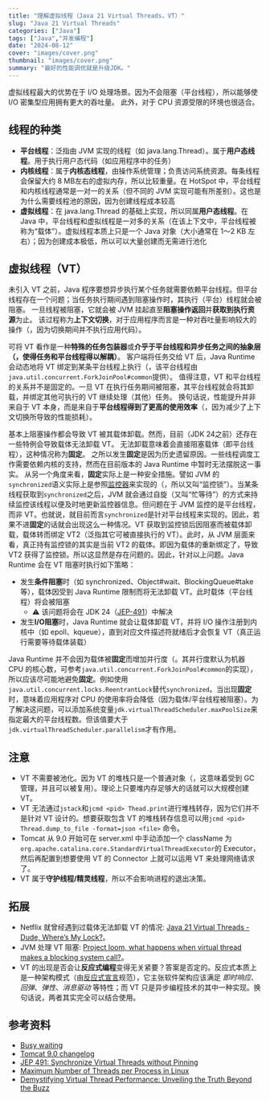 ```yaml
---
title: "理解虚拟线程（Java 21 Virtual Threads，VT）"
slug: "Java 21 Virtual Threads"
categories: ["Java"]
tags: ["Java","并发编程"]
date: "2024-08-12"
cover: "images/cover.png"
thumbnail: "images/cover.png"
summary: "最好的性能调优就是升级JDK。"
---
```


虚拟线程最大的优势在于 I/O 处理场景。因为不会阻塞（平台线程），所以能够使 I/O 密集型应用拥有更大的吞吐量。
此外，对于 CPU 资源受限的环境也很适合。

## 线程的种类
- **平台线程**：泛指由 JVM 实现的线程（如 java.lang.Thread）。属于**用户态线程**。用于执行用户态代码（如应用程序中的任务）
- **内核线程**：属于**内核态线程**，由操作系统管理；负责访问系统资源。每条线程会保留大约 8 MB左右的虚拟内存，所以比较重量。在 HotSpot 中，平台线程和内核线程通常是一对一的关系（但不同的 JVM 实现可能有所差别）。这也是为什么需要线程池的原因，因为创建线程成本较高
- **虚拟线程**：在 java.lang.Thread 的基础上实现，所以同属**用户态线程**。在 Java 中，平台线程和虚拟线程是一对多的关系（在该上下文中，平台线程被称为“载体”）。虚拟线程本质上只是一个 Java 对象（大小通常在 1～2 KB 左右）；因为创建成本极低，所以可以大量创建而无需进行池化

## 虚拟线程（VT）

未引入 VT 之前，Java 程序要想异步执行某个任务就需要依赖平台线程。但平台线程存在一个问题；当任务执行期间遇到阻塞操作时，其执行（平台）线程就会被阻塞。
一旦线程被阻塞，它就会被 JVM 挂起直至**阻塞操作返回**并**获取到执行资源**为止。
该过程称为**上下文切换**，对于应用程序而言是一种对吞吐量影响较大的操作（，因为切换期间并不执行应用代码）。

可将 VT 看作是一种**特殊的任务包装器**或**介乎于平台线程和异步任务之间的抽象层（，使得任务和平台线程得以解耦）**。
客户端将任务交给 VT 后，Java Runtime 会动态地将 VT 绑定到某条平台线程上执行（，该平台线程由`java.util.concurrent.ForkJoinPool#common`提供）。
值得注意，VT 和平台线程的关系并不是固定的。一旦 VT 在执行任务期间被阻塞，其平台线程就会将其卸载，并绑定其他可执行的 VT 继续处理（其他）任务。
换句话说，性能提升并非来自于 VT 本身，而是来自于**平台线程得到了更高的使用效率**（，因为减少了上下文切换所导致的性能损耗）。

基本上阻塞操作都会导致 VT 被其载体卸载。然而，目前（JDK 24之前）还存在一些特例会导致载体无法卸载 VT。
无法卸载意味着会直接阻塞载体（即平台线程），这种情况称为**固定**。
之所以发生**固定**是因为历史遗留原因。一些线程调度工作需要依赖内核的支持，然而在目前版本的 Java Runtime 中暂时无法摆脱这一事实。
从另一个角度来看，**固定**实际上是一种安全措施。譬如 JVM 的`synchronized`语义实际上是参照[监控器](https://en.wikipedia.org/wiki/Monitor_(synchronization))来实现的（，所以又叫“监控锁”）。当某条线程获取到`synchronized`之后，JVM 就会通过自旋（又叫“忙等待”）的方式来持续监控该线程以便及时地更新监控器信息。但问题在于 JVM 监控的是平台线程，而非 VT。也就说，就目前而言`synchronized`是针对平台线程来实现的。因此，若果不进**固定**的话就会出现这么一种情况。VT 获取到监控锁后因阻塞而被载体卸载，载体转而绑定 VT2（泛指其它可被直接执行的 VT）。此时，从 JVM 层面来看，真正持有监控锁的其实是当前 VT2 的载体。即因为载体的重新绑定了，导致 VT2 获得了监控锁。所以这显然是存在问题的。因此，针对以上问题。Java Runtime 会在 VT 阻塞时执行如下策略：

- 发生**条件阻塞**时（如 synchronized、Object#wait、BlockingQueue#take 等），载体因受到 Java Runtime 限制而将无法卸载 VT。此时载体（平台线程）将会被阻塞
    - ⚠️ 该问题将会在 JDK 24（[JEP-491](https://openjdk.org/jeps/491)）中解决
- 发生**I/O阻塞**时，Java Runtime 就会让载体卸载 VT，并将 I/O 操作注册到内核中（如 epoll、kqueue），直到对应文件描述符就绪后才会恢复 VT（真正运行需要等待载体装载）

Java Runtime 并不会因为载体被**固定**而增加并行度（。其并行度默认为机器 CPU 的核心数，可参考`java.util.concurrent.ForkJoinPool#common`的实现），所以应该尽可能地避免**固定**。例如使用`java.util.concurrent.locks.ReentrantLock`替代`synchronized`。当出现**固定**时，意味着应用程序对 CPU 的使用率将会降低（因为载体/平台线程被阻塞）。为了解决这问题，可以添加系统变量`jdk.virtualThreadScheduler.maxPoolSize`来指定最大的平台线程数。但该值要大于`jdk.virtualThreadScheduler.parallelism`才有作用。


## 注意
- VT 不需要被池化。因为 VT 的堆栈只是一个普通对象（，这意味着受到 GC 管理，并且可以被复用）。理论上只要堆内存足够大的话就可以大规模创建 VT。
- VT 无法通过`jstack`和`jcmd <pid> Thead.print`进行堆栈转存，因为它们并不是针对 VT 设计的。想要获取包含 VT 的堆栈转存信息可以用`jcmd <pid> Thread.dump_to_file -format=json <file>` 命令。
- Tomcat 从 9.0 开始可在 server.xml 中手动添加一个 className 为`org.apache.catalina.core.StandardVirtualThreadExecutor`的 Executor，然后再配置到想要使用 VT 的 Connector 上就可以运用 VT 来处理网络请求了。
- VT 属于**守护线程/精灵线程**，所以不会影响进程的退出决策。


## 拓展
- Netflix 就曾经遇到过载体无法卸载 VT 的情况: [Java 21 Virtual Threads - Dude, Where’s My Lock?](https://netflixtechblog.com/java-21-virtual-threads-dude-wheres-my-lock-3052540e231d)。
- JVM 处理 VT 阻塞: [Project loom, what happens when virtual thread makes a blocking system call?](https://stackoverflow.com/questions/70174468/project-loom-what-happens-when-virtual-thread-makes-a-blocking-system-call)。
- VT 的出现是否会让**反应式编程**变得无关紧要？答案是否定的。反应式本质上是一种架构模式（由[反应式宣言](https://www.reactivemanifesto.org/zh-CN)规范），它主张软件架构应该满足 *即时响应*、*回弹*、*弹性*、*消息驱动* 等特性；而 VT 只是异步编程技术的其中一种实现。换句话说，两者其实完全可以结合使用。


## 参考资料
- [Busy waiting](https://en.wikipedia.org/wiki/Busy_waiting)
- [Tomcat 9.0 changelog](https://tomcat.apache.org/tomcat-9.0-doc/changelog.html)
- [JEP 491: Synchronize Virtual Threads without Pinning](https://openjdk.org/jeps/491)
- [Maximum Number of Threads per Process in Linux](https://www.baeldung.com/linux/max-threads-per-process)
- [Demystifying Virtual Thread Performance: Unveiling the Truth Beyond the Buzz](https://dzone.com/articles/demystifying-virtual-thread-performance-unveiling?utm_source=chatgpt.com)